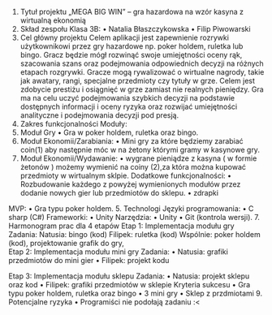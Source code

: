 1.	Tytuł projektu
„MEGA BIG WIN” – gra hazardowa na wzór kasyna z wirtualną ekonomią 
2. Skład zespołu
Klasa 3B:
•	Natalia Błaszczykowska
•	Filip Piwowarski
3. Cel główny projektu
Celem aplikacji jest zapewnienie rozrywki użytkownikowi przez gry hazardowe np. poker holdem, ruletka lub bingo. Gracz będzie mógł rozwinąć swoje umiejętności oceny rąk, szacowania szans oraz podejmowania odpowiednich decyzji na różnych etapach rozgrywki. Gracze mogą rywalizować o wirtualne nagrody, takie jak awatary, rangi, specjalne przedmioty czy tytuły w grze. Celem jest zdobycie prestiżu i osiągnięć w grze zamiast nie realnych pieniędzy. Gra ma na celu uczyć podejmowania szybkich decyzji na podstawie dostępnych informacji i oceny ryzyka oraz rozwijać umiejętności analityczne i podejmowania decyzji pod presją.
4. Zakres funkcjonalności
Moduły:
1.	Moduł Gry
•	Gra w poker holdem, ruletka oraz bingo.
2.	Moduł Ekonomii/Zarabiania:
•	Mini gry za które będziemy zarabiać coin(1) aby następnie móc w na żetony którymi gramy w kasynowe gry. 
3.	Moduł Ekonomii/Wydawanie:
•	wygrane pieniądze z kasyna ( w formie żetonów ) możemy wymienić na coiny (2),za która można kupować przedmioty w wirtualnym sklpie.
Dodatkowe funkcjonalności:
•	Rozbudowanie każdego z powyżej wymienionych modułów przez dodanie nowych gier lub przedmiotów do sklepu. 
•	zdrapki
	
MVP:
•	Gra typu poker holdem. 
5. Technologi
Języki programowania:
•	C sharp (C#)
Frameworki:
•	Unity
Narzędzia:
•	Unity
•	Git (kontrola wersji).
7. Harmonogram prac dla 4 etapów
Etap 1: Implementacja modułu gry
Zadania:
Natusia: bingo (kod)
Filipek: ruletka (kod)
Wspólnie: poker holdem (kod), projektowanie grafik do gry,  
Etap 2: Implementacja modułu mini gry
Zadania:
•	Natusia: grafiki przedmiotów do mini gier
•	Filipek:  projekt kodu

Etap 3: Implementacja modułu sklepu
Zadania:
•	Natusia: projekt sklepu oraz kod
•	Filipek: grafiki przedmiotów w sklepie
Kryteria sukcesu
•	Gra typu poker holdem, ruletka oraz bingo
•	3 mini gry
•	Sklep z przdmiotami 
9. Potencjalne ryzyka
•	Programiści nie podołają zadaniu :<
